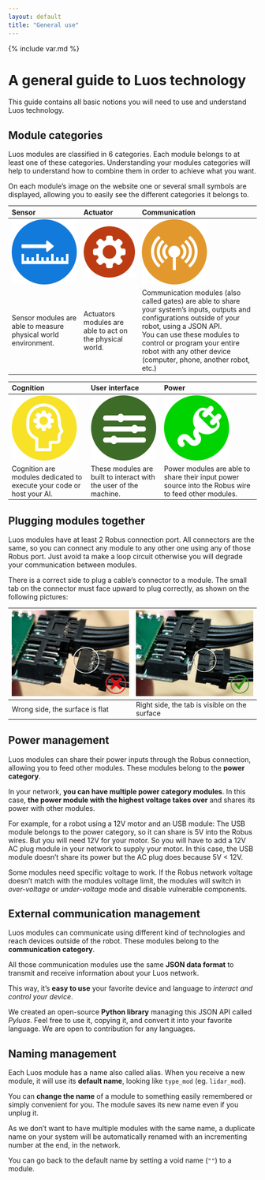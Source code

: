 ```yaml
---
layout: default
title: "General use"
---
```

{% include var.md %}

# A general guide to Luos technology

This guide contains all basic notions you will need to use and understand Luos technology.


## Module categories
Luos modules are classified in 6 categories. Each module belongs to at least one of these categories. Understanding your modules categories will help to understand how to combine them in order to achieve what you want.

On each module’s image on the website one or several small symbols are displayed, allowing you to easily see the different categories it belongs to.

|Sensor|Actuator|Communication|
|:-|:-|:-|
|![Actuator](/assets/img/sticker-sensor.png)|![Actuator](/assets/img/sticker-actuator.png)|![Communication](/assets/img/sticker-gate.png)|
| Sensor modules are able to measure physical world environment.|Actuators modules are able to act on the physical world.|Communication modules (also called gates) are able to share your system’s inputs, outputs and configurations outside of your robot, using a JSON API. <br />You can use these modules to control or program your entire robot with any other device (computer, phone, another robot, etc.)|

|Cognition|User interface|Power|
|:-|:-|:-|
|![Cognition](/assets/img/sticker-cognition.png)|![User interface](/assets/img/sticker-interface.png)|![Power](/assets/img/sticker-power.png)|
|Cognition are modules dedicated to execute your code or host your AI.|These modules are built to interact with the user of the machine.|Power modules are able to share their input power source into the Robus wire to feed other modules.|


## Plugging modules together

Luos modules have at least 2 Robus connection port. All connectors are the same, so you can connect any module to any other one using any of those Robus port. Just avoid ta make a loop circuit otherwise you will degrade your communication between modules.

There is a correct side to plug a cable’s connector to a module. The small tab on the connector must face upward to plug correctly, as shown on the following pictures:

|![Wrong side img](/assets/img/plug-no.png)|![Right side img](/assets/img/plug-yes.png)|
|:-|:-|
|Wrong side, the surface is flat|Right side, the tab is visible on the surface|



## Power management

Luos modules can share their power inputs through the Robus connection, allowing you to feed other modules. These modules belong to the **power category**.

In your network, **you can have multiple power category modules**. In this case, **the power module with the highest voltage takes over** and shares its power with other modules.

For example, for a robot using a 12V motor and an USB module: The USB module belongs to the power category, so it can share is 5V into the Robus wires. But you will need 12V for your motor. So you will have to add a 12V AC plug module in your network to supply your motor. In this case, the USB module doesn’t share its power but the AC plug does because 5V < 12V.

Some modules need specific voltage to work. If the Robus network voltage doesn’t match with the modules voltage limit, the modules will switch in *over-voltage* or *under-voltage* mode and disable vulnerable components.


## External communication management

Luos modules can communicate using different kind of technologies and reach devices outside of the robot. These modules belong to the **communication category**.

All those communication modules use the same **JSON data format** to transmit and receive information about your Luos network.

This way, it’s **easy to use** your favorite device and language to *interact and control your device*.

We created an open-source **Python library** managing this JSON API called *Pyluos*. Feel free to use it, copying it, and convert it into your favorite language. We are open to contribution for any languages.


## Naming management

Each Luos module has a name also called alias. When you receive a new module, it will use its **default name**, looking like `type_mod` (eg. `lidar_mod`).

You can **change the name** of a module to something easily remembered or simply convenient for you. The module saves its new name even if you unplug it.

As we don’t want to have multiple modules with the same name, a duplicate name on your system will be automatically renamed with an incrementing number at the end, in the network.

You can go back to the default name by setting a void name (`""`) to a module.